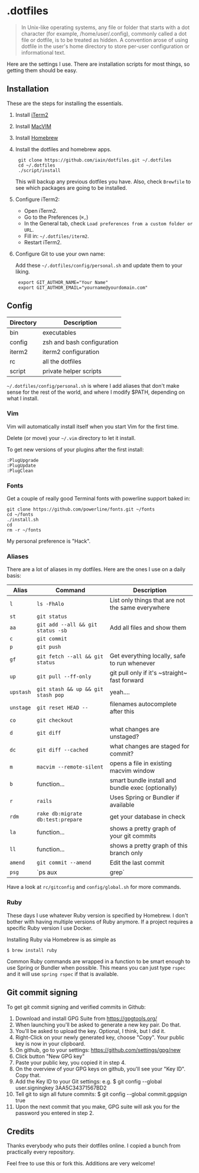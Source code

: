 # .dotfiles

> In Unix-like operating systems, any file or folder that starts with a dot character (for example, /home/user/.config), commonly called a dot file or dotfile, is to be treated as hidden.
> A convention arose of using dotfile in the user's home directory to store per-user configuration or informational text.

Here are the settings I use. There are installation scripts for most things, so getting them should be easy.

## Installation

These are the steps for installing the essentials.

1. Install [iTerm2](http://www.iterm2.com/)
2. Install [MacVIM](http://macvim-dev.github.io/macvim/)
3. Install [Homebrew](http://brew.sh/)
4. Install the dotfiles and homebrew apps.

        git clone https://github.com/iain/dotfiles.git ~/.dotfiles
        cd ~/.dotfiles
        ./script/install

    This will backup any previous dotfiles you have.
    Also, check `Brewfile` to see which packages are going to be installed.


5. Configure iTerm2:

    * Open iTerm2.
    * Go to the Preferences (`⌘,`)
    * In the General tab, check `Load preferences from a custom folder or URL`.
    * Fill in: `~/.dotfiles/iterm2`.
    * Restart iTerm2.

6. Configure Git to use your own name:

    Add these `~/.dotfiles/config/personal.sh` and update them to your liking.

        export GIT_AUTHOR_NAME="Your Name"
        export GIT_AUTHOR_EMAIL="yourname@yourdomain.com"


## Config

| Directory | Description                |
| --------- | -------------------------- |
| bin       | executables                |
| config    | zsh and bash configuration |
| iterm2    | iterm2 configuration       |
| rc        | all the dotfiles           |
| script    | private helper scripts     |


`~/.dotfiles/config/personal.sh` is where I add aliases that don't make sense
for the rest of the world, and where I modify $PATH, depending on what I
install.

### Vim

Vim will automatically install itself when you start Vim for the first time.

Delete (or move) your `~/.vim` directory to let it install.

To get new versions of your plugins after the first install:

```
:PlugUpgrade
:PlugUpdate
:PlugClean
```

### Fonts

Get a couple of really good Terminal fonts with powerline support baked in:

```
git clone https://github.com/powerline/fonts.git ~/fonts
cd ~/fonts
./install.sh
cd
rm -r ~/fonts
```

My personal preference is "Hack".

### Aliases

There are a lot of aliases in my dotfiles.
Here are the ones I use on a daily basis:

| Alias     | Command                             | Description                                       |
| --------- | ----------------------------------- | ------------------------------------------------- |
| `l`       | `ls -FhAlo`                         | List only things that are not the same everywhere |
| `st`      | `git status`                        |                                                   |
| `aa`      | `git add --all && git status -sb`   | Add all files and show them                       |
| `c`       | `git commit`                        |                                                   |
| `p`       | `git push`                          |                                                   |
| `gf`      | `git fetch --all && git status`     | Get everything locally, safe to run whenever      |
| `up`      | `git pull --ff-only`                | git pull only if it's ~straight~ fast forward     |
| `upstash` | `git stash && up && git stash pop`  | yeah....                                          |
| `unstage` | `git reset HEAD --`                 | filenames autocomplete after this                 |
| `co`      | `git checkout`                      |                                                   |
| `d`       | `git diff`                          | what changes are unstaged?                        |
| `dc`      | `git diff --cached`                 | what changes are staged for commit?               |
| `m`       | `macvim --remote-silent`            | opens a file in existing macvim window            |
| `b`       | function...                         | smart bundle install and bundle exec (optionally) |
| `r`       | `rails`                             | Uses Spring or Bundler if available               |
| `rdm`     | `rake db:migrate db:test:prepare`   | get your database in check                        |
| `la`      | function...                         | shows a pretty graph of your git commits          |
| `ll`      | function...                         | shows a pretty graph of this branch only          |
| `amend`   | `git commit --amend`                | Edit the last commit                              |
| `psg`     | `ps aux | grep`                     | But without grep itself and with highlighting     |

Have a look at `rc/gitconfig` and `config/global.sh` for more commands.

### Ruby

These days I use whatever Ruby version is specified by Homebrew. I don't bother
with having multiple versions of Ruby anymore. If a project requires a specific
Ruby version I use Docker.

Installing Ruby via Homebrew is as simple as

```
$ brew install ruby
```

Common Ruby commands are wrapped in a function to be smart enough to use Spring
or Bundler when possible. This means you can just type `rspec` and it will use
`spring rspec` if that is available.

## Git commit signing

To get git commit signing and verified commits in Github:

1. Download and install GPG Suite from https://gpgtools.org/
2. When launching you'll be asked to generate a new key pair. Do that.
4. You'll be asked to upload the key. Optional, I think, but I did it.
5. Right-Click on your newly generated key, choose "Copy". Your public key is now in your clipboard.
5. On github, go to your settings: https://github.com/settings/gpg/new
6. Click button "New GPG key"
7. Paste your public key, you copied it in step 4.
8. On the overview of your GPG keys on github, you'll see your "Key ID". Copy that.
9. Add the Key ID to your Git settings:  e.g. $ git config --global user.signingkey 3AA5C34371567BD2
10. Tell git to sign all future commits: $ git config --global commit.gpgsign true
11. Upon the next commit that you make, GPG suite will ask you for the password you entered in step 2.

## Credits

Thanks everybody who puts their dotfiles online. I copied a bunch from practically every repository.

Feel free to use this or fork this. Additions are very welcome!
